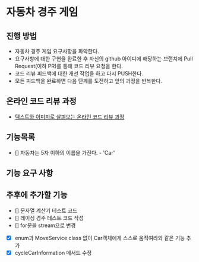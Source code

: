 # 자동차 경주 게임
## 진행 방법
* 자동차 경주 게임 요구사항을 파악한다.
* 요구사항에 대한 구현을 완료한 후 자신의 github 아이디에 해당하는 브랜치에 Pull Request(이하 PR)를 통해 코드 리뷰 요청을 한다.
* 코드 리뷰 피드백에 대한 개선 작업을 하고 다시 PUSH한다.
* 모든 피드백을 완료하면 다음 단계를 도전하고 앞의 과정을 반복한다.

## 온라인 코드 리뷰 과정
* [텍스트와 이미지로 살펴보는 온라인 코드 리뷰 과정](https://github.com/next-step/nextstep-docs/tree/master/codereview)

## 기능목록
 - [] 자동차는 5자 이하의 이름을 가진다. - 'Car'

## 기능 요구 사항

## 추후에 추가할 기능
- [] 문자열 계산기 테스트 코드
- [] 레이싱 경주 테스트 코드 작성
- [] for문을 stream으로 변경
- [x] enum과 MoveService class 없이 Car객체에게 스스로 움직여라와 같은 기능 추가
- [x] cycleCarInformation 메서드 수정
